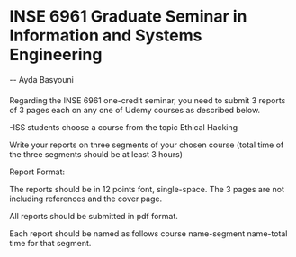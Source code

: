 <h1> INSE 6961 Graduate Seminar in Information and Systems Engineering </h1>
-- Ayda Basyouni
<h4> </h4>
Regarding the INSE 6961 one-credit seminar, you need to submit 3 reports of 3 pages each on any one of Udemy courses as described below. 


-ISS students choose a course from the topic Ethical Hacking

 Write your reports on three segments of your chosen course (total time of the three segments should be at least 3 hours)

 Report Format:

The reports should be in 12 points font, single-space. The 3 pages are not including references and the cover page.

All reports should be submitted in pdf format.

Each report should be named as follows course name-segment name-total time for that segment.  
